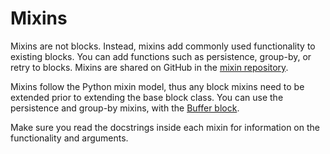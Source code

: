 # Mixins

Mixins are not blocks. Instead, mixins add commonly used functionality to existing blocks. You can add functions such as persistence, group-by, or retry to blocks. Mixins are shared on GitHub in the [mixin repository](https://github.com/nioinnovation/nio/tree/master/nio/block/mixins).

Mixins follow the Python mixin model, thus any block mixins need to be extended prior to extending the base block class. You can use the persistence and group-by mixins, with the [Buffer block](https://github.com/nio-blocks/buffer).

Make sure you read the docstrings inside each mixin for information on the functionality and arguments.
